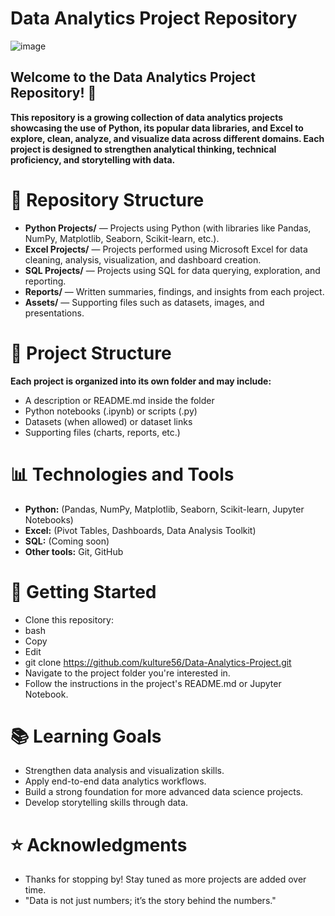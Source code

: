 # Data Analytics Project Repository 

![image](https://github.com/user-attachments/assets/d5edfa64-8d3a-4e9c-95ed-5288db08aef7)
## Welcome to the Data Analytics Project Repository! 🚀


**This repository is a growing collection of data analytics projects showcasing the use of Python, its popular data libraries, and Excel to explore, clean, analyze, and visualize data across different domains. Each project is designed to strengthen analytical thinking, technical proficiency, and storytelling with data.**

# 📂 Repository Structure
* **Python Projects/** — Projects using Python (with libraries like Pandas, NumPy, Matplotlib, Seaborn, Scikit-learn, etc.).
* **Excel Projects/** — Projects performed using Microsoft Excel for data cleaning, analysis, visualization, and dashboard creation.
* **SQL Projects/** — Projects using SQL for data querying, exploration, and reporting.
* **Reports/** — Written summaries, findings, and insights from each project.
* **Assets/** — Supporting files such as datasets, images, and presentations.

# 📂 Project Structure
**Each project is organized into its own folder and may include:**
* A description or README.md inside the folder
* Python notebooks (.ipynb) or scripts (.py)
* Datasets (when allowed) or dataset links
* Supporting files (charts, reports, etc.)

# **📊 Technologies and Tools**
* **Python:** (Pandas, NumPy, Matplotlib, Seaborn, Scikit-learn, Jupyter Notebooks)
* **Excel:** (Pivot Tables, Dashboards, Data Analysis Toolkit)
* **SQL:** (Coming soon)
* **Other tools:** Git, GitHub

# **🚀 Getting Started**
* Clone this repository:
* bash
* Copy
* Edit
* git clone https://github.com/kulture56/Data-Analytics-Project.git
* Navigate to the project folder you're interested in.
* Follow the instructions in the project's README.md or Jupyter Notebook.

# **📚 Learning Goals**
* Strengthen data analysis and visualization skills.
* Apply end-to-end data analytics workflows.
* Build a strong foundation for more advanced data science projects.
* Develop storytelling skills through data.

# **⭐ Acknowledgments**
* Thanks for stopping by! Stay tuned as more projects are added over time.
* "Data is not just numbers; it’s the story behind the numbers."



